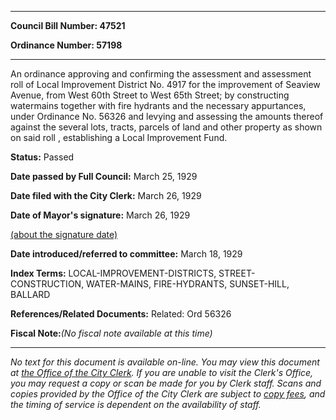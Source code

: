 

********

**Council Bill Number: 47521**
   
**Ordinance Number: 57198**
********

 An ordinance approving and confirming the assessment and assessment roll of Local Improvement District No. 4917 for the improvement of Seaview Avenue, from West 60th Street to West 65th Street; by constructing watermains together with fire hydrants and the necessary appurtances, under Ordinance No. 56326 and levying and assessing the amounts thereof against the several lots, tracts, parcels of land and other property as shown on said roll , establishing a Local Improvement Fund.

**Status:** Passed
   
**Date passed by Full Council:** March 25, 1929
   
**Date filed with the City Clerk:** March 26, 1929
   
**Date of Mayor's signature:** March 26, 1929
   
[(about the signature date)](/~public/approvaldate.htm)
   
   
   
**Date introduced/referred to committee:** March 18, 1929
   
   
**Index Terms:** LOCAL-IMPROVEMENT-DISTRICTS, STREET-CONSTRUCTION, WATER-MAINS, FIRE-HYDRANTS, SUNSET-HILL, BALLARD

**References/Related Documents:** Related: Ord 56326

**Fiscal Note:**_(No fiscal note available at this time)_
********

_No text for this document is available on-line. You may view this document at [the Office of the City Clerk](http://www.seattle.gov/leg/clerk/contactUs.htm). If you are unable to visit the Clerk's Office, you may request a copy or scan be made for you by Clerk staff. Scans and copies provided by the Office of the City Clerk are subject to [copy fees](http://clerk.seattle.gov/~public/clerkfees.htm), and the timing of service is dependent on the availability of staff._


